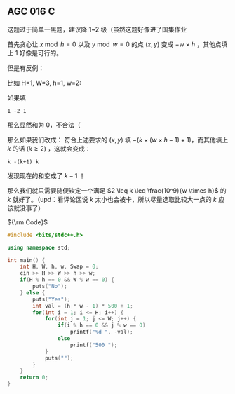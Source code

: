 ## AGC 016 C

这题过于简单一黑题，建议降 1~2 级（虽然这题好像进了国集作业

首先贪心让 $x \bmod h = 0$ 以及 $y \bmod w = 0$ 的点 $(x, y)$ 变成 $-w \times h$ ，其他点填上 $1$ 好像是可行的。

但是有反例：

比如 H=1, W=3, h=1, w=2:

如果填

```plain
1 -2 1
```

那么显然和为 $0$，不合法（

那么如果我们改成： 符合上述要求的 $(x,y)$ 填 $-(k \times (w \times h - 1) + 1)$，而其他填上 $k$ 的话 $(k \ge 2)$ ，这就会变成：

```plain
k -(k+1) k
```

发现现在的和变成了 $k-1$ ！

那么我们就只需要随便钦定一个满足 $2 \leq k \leq \frac{10^9}{w \times h}$ 的 $k$ 就好了。（upd：看评论区说 $k$ 太小也会被卡，所以尽量选取比较大一点的 $k$ 应该就没事了） 

${\rm Code}$

```cpp
#include <bits/stdc++.h>

using namespace std;

int main() {
	int H, W, h, w, Swap = 0;
	cin >> H >> W >> h >> w;
	if(H % h == 0 && W % w == 0) {
		puts("No");
	} else {
		puts("Yes");
		int val = (h * w - 1) * 500 + 1;
		for(int i = 1; i <= H; i++) {
			for(int j = 1; j <= W; j++) {
				if(i % h == 0 && j % w == 0)
					printf("%d ", -val);
				else
					printf("500 ");
			}
			puts("");
		}
	}
	return 0;
}
```